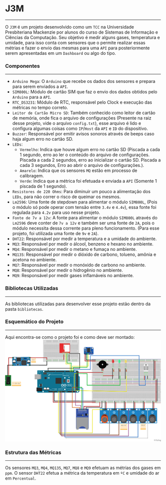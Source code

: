 # J3M
---

O `J3M` é um projeto desenvolvido como um `TCC` na Universidade Presbiteriana Mackenzie por alunos do curso de Sistemas de Informação e Ciências da Computação.
Seu objetivo é medir alguns gases, temperatura e umidade, para isso conta com sensores que o permite realizar essas métrias e fazer o envio das mesmas para uma `API` para posteriormente serem apresentadas em um `Dashboard` ou algo do tipo.

### Componentes
---

- `Arduino Mega`: O `Arduino` que recebe os dados dos sensores e prepara para serem enviados a `API`.
- `SIM800L`: Módulo de cartão SIM que faz o envio dos dados obtidos pelo `Arduino` para a `API`.
- `RTC_DS3231`: Módulo de RTC, responsável pelo Clock e execução das métricas no tempo correto.
- `Leitor de Cartão Micro SD`: Também conhecido como leitor de cartão de memória, onde fica o arquivo de configurações (Presente na raiz desse projeto, vide o arquivo `config.txt`), esse arquivo é lido e configura algumas coisas como `IP`/`Host` da `API` e `ID` do dispositivo.
- `Buzzer`: Responsável por emitir avisos sonoros através de beeps caso haja algum erro no cartão SD.
- `LEDs`:
    - `Vermelho`: Indica que houve algum erro no cartão SD (Piscada a cada 1 segundo, erro ao ler o conteúdo do arquivo de configurações. Piscada a cada 2 segundos, erro ao inicializar o cartão SD. Piscada a cada 3 segundos, Erro ao abrir o arquivo de configurações.).
    - `Amarelo`: Indica que os sensores `MQ` estão em processo de calibragem.
    - `Verde`: Indica que a métrica foi efetuada e enviada a `API` (Somente 1 piscada de 1 segundo).
- `Resistores de 220 Ohms`: Para diminuir um pouco a alimentação dos `LEDs`, para não correr o risco de queimar os mesmos.
- `Lm2596`: Uma fonte de stepdown para alimentar o módulo `SIM800L`, (Pois o módulo só pode operar com tensão entre `3.4v` e `4.4v`), essa fonte foi regulada para `4.2v` para uso nesse projeto.
- `Fonte de 7v a 12v`: A fonte para alimentar o módulo `SIM800L` através do `Lm2596` deve conter de `7v a 12v` e também ser uma fonte de `2A`, pois o módulo necessita dessa corrente para pleno funcionamento. (Para esse projeto, foi utilizada uma fonte de `9v` e `2A`).
- `DHT22`: Responsável por medir a temperatura e a umidade do ambiente.
- `MQ3`: Responsável por medir o álcool, benzeno e hexano no ambiente.
- `MQ4`: Responsável por medir o metano e fumaça no ambiente.
- `MQ135`: Responsável por medir o dióxido de carbono, tolueno, amônia e acetona no ambiente.
- `MQ7`: Responsável por medir o monóxido de carbono no ambiente.
- `MQ8`: Responsável por medir o hidrogênio no ambiente.
- `MQ9`: Responsável por medir gases inflamáveis no ambiente.

### Bibliotecas Utilizadas
---

As bibliotecas utilizadas para desenvolver esse projeto estão dentro da pasta `bibliotecas`.

### Esquemático do Projeto
---

Aqui encontra-se como o projeto foi e como deve ser montado:
![Esquemático do projeto](./esquema.jpg "Esquema do projeto")


### Estrutura das Métricas
---

Os sensores `MQ3`, `MQ4`, `MQ135`, `MQ7`, `MQ8` e `MQ9` efetuam as métrias dos gases em `ppm`.
O sensor `DHT22` efetua a métrica da temperatura em `ºC` e umidade do ar em `Percentual`.
